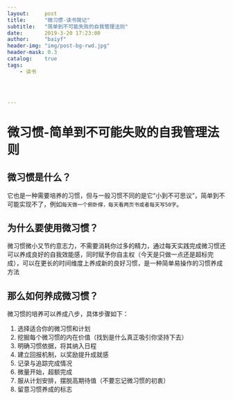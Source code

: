 ```yaml
---
layout:     post
title:      "微习惯-读书简记"
subtitle:   "简单到不可能失败的自我管理法则"
date:       2019-3-20 17:23:00
author:     "baiyf"
header-img: "img/post-bg-rwd.jpg"
header-mask: 0.3
catalog:    true
tags:
    - 读书




---
```


# 微习惯-简单到不可能失败的自我管理法则

## 微习惯是什么？

它也是一种需要培养的习惯，但与一般习惯不同的是它“小到不可思议”，简单到不可能实现不了，例如`每天做一个俯卧撑，每天看两页书或者每天写50字`。

## 为什么要使用微习惯？

微习惯微小又节约意志力，不需要消耗你过多的精力，通过每天实践完成微习惯还可以养成良好的自我效能感，同时赋予你自主权（今天是只做一点还是超标完成），可以在更长的时间维度上养成新的良好习惯，是一种简单易操作的习惯养成方法

## 那么如何养成微习惯？

微习惯的培养可以养成八步，具体步骤如下：

1. 选择适合你的微习惯和计划
2. 挖掘每个微习惯的内在价值（找到是什么真正吸引你坚持下去）
3. 明确习惯依据，将其纳入日程
4. 建立回报机制，以奖励提升成就感
5. 记录与追踪完成情况
6. 微量开始，超额完成
7. 服从计划安排，摆脱高期待值（不要忘记微习惯的初衷）
8. 留意习惯养成的标志